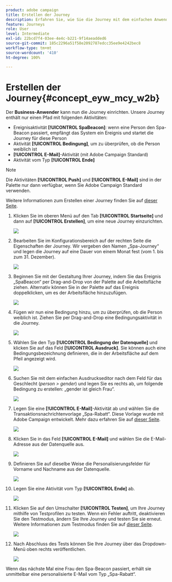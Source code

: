 ```yaml
---
product: adobe campaign
title: Erstellen der Journey
description: Erfahren Sie, wie Sie die Journey mit dem einfachen Anwendungsfall erstellen
feature: Journeys
role: User
level: Intermediate
exl-id: 22bcd7f4-03ee-4e4c-b221-9f14aeadded6
source-git-commit: 185c2296a51f58e2092787edcc35ee9e4242bec8
workflow-type: tm+mt
source-wordcount: '410'
ht-degree: 100%

---
```


# Erstellen der Journey{#concept_eyw_mcy_w2b}

Der **Business-Anwender** kann nun die Journey einrichten. Unsere Journey enthält nur einen Pfad mit folgenden Aktivitäten:

* Ereignisaktivität **[!UICONTROL SpaBeacon]**: wenn eine Person den Spa-Beacon passiert, empfängt das System ein Ereignis und startet die Journey für diese Person
* Aktivität **[!UICONTROL Bedingung]**, um zu überprüfen, ob die Person weiblich ist
* **[!UICONTROL E-Mail]**-Aktivität (mit Adobe Campaign Standard)
* Aktivität vom Typ **[!UICONTROL Ende]**

>[!NOTE]
>
>Die Aktivitäten **[!UICONTROL Push]** und **[!UICONTROL E-Mail]** sind in der Palette nur dann verfügbar, wenn Sie Adobe Campaign Standard verwenden.

Weitere Informationen zum Erstellen einer Journey finden Sie auf [dieser Seite](../building-journeys/journey.md).

1. Klicken Sie im oberen Menü auf den Tab **[!UICONTROL Startseite]** und dann auf **[!UICONTROL Erstellen]**, um eine neue Journey einzurichten.

   ![](../assets/journey31.png)

1. Bearbeiten Sie im Konfigurationsbereich auf der rechten Seite die Eigenschaften der Journey. Wir vergeben den Namen „Spa-Journey“ und legen die Journey auf eine Dauer von einem Monat fest (vom 1. bis zum 31. Dezember).

   ![](../assets/journeyuc1_8.png)

1. Beginnen Sie mit der Gestaltung Ihrer Journey, indem Sie das Ereignis „SpaBeacon“ per Drag-and-Drop von der Palette auf die Arbeitsfläche ziehen. Alternativ können Sie in der Palette auf das Ereignis doppelklicken, um es der Arbeitsfläche hinzuzufügen.

   ![](../assets/journeyuc1_9.png)

1. Fügen wir nun eine Bedingung hinzu, um zu überprüfen, ob die Person weiblich ist. Ziehen Sie per Drag-and-Drop eine Bedingungsaktivität in die Journey.

   ![](../assets/journeyuc1_10.png)

1. Wählen Sie den Typ **[!UICONTROL Bedingung der Datenquelle]** und klicken Sie auf das Feld **[!UICONTROL Ausdruck]**. Sie können auch eine Bedingungsbezeichnung definieren, die in der Arbeitsfläche auf dem Pfeil angezeigt wird.

   ![](../assets/journeyuc1_11.png)

1. Suchen Sie mit dem einfachen Ausdruckseditor nach dem Feld für das Geschlecht (_person > gender_) und legen Sie es rechts ab, um folgende Bedingung zu erstellen: „gender ist gleich Frau“.

   ![](../assets/journeyuc1_12.png)

1. Legen Sie eine **[!UICONTROL E-Mail]**-Aktivität ab und wählen Sie die Transaktionsnachrichtenvorlage „Spa-Rabatt“. Diese Vorlage wurde mit Adobe Campaign entwickelt. Mehr dazu erfahren Sie auf [dieser Seite](https://experienceleague.adobe.com/docs/campaign-standard/using/communication-channels/transactional-messaging/getting-started-with-transactional-msg.html?lang=de).

   ![](../assets/journeyuc1_13.png)

1. Klicken Sie in das Feld **[!UICONTROL E-Mail]** und wählen Sie die E-Mail-Adresse aus der Datenquelle aus.

   ![](../assets/journeyuc1_14.png)

1. Definieren Sie auf dieselbe Weise die Personalisierungsfelder für Vorname und Nachname aus der Datenquelle.

   ![](../assets/journeyuc1_15.png)

1. Legen Sie eine Aktivität vom Typ **[!UICONTROL Ende]** ab.

   ![](../assets/journeyuc1_17.png)

1. Klicken Sie auf den Umschalter **[!UICONTROL Testen]**, um Ihre Journey mithilfe von Testprofilen zu testen. Wenn ein Fehler auftritt, deaktivieren Sie den Testmodus, ändern Sie Ihre Journey und testen Sie sie erneut. Weitere Informationen zum Testmodus finden Sie auf [dieser Seite](../building-journeys/testing-the-journey.md).

   ![](../assets/journeyuc1_18bis.png)

1. Nach Abschluss des Tests können Sie Ihre Journey über das Dropdown-Menü oben rechts veröffentlichen.

   ![](../assets/journeyuc1_18.png)

Wenn das nächste Mal eine Frau den Spa-Beacon passiert, erhält sie unmittelbar eine personalisierte E-Mail vom Typ „Spa-Rabatt“.
